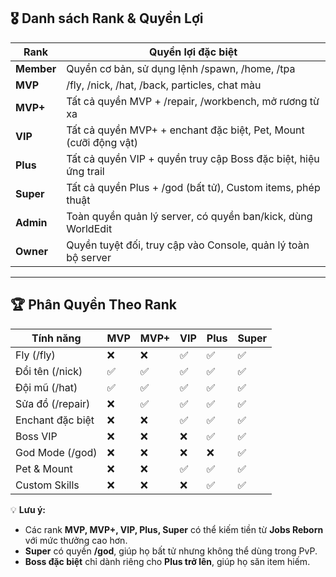 
## 🎖 **Danh sách Rank & Quyền Lợi**
| **Rank**  | **Quyền lợi đặc biệt** |
|-----------|------------------|
| **Member** | Quyền cơ bản, sử dụng lệnh /spawn, /home, /tpa |
| **MVP** | /fly, /nick, /hat, /back, particles, chat màu |
| **MVP+** | Tất cả quyền MVP + /repair, /workbench, mở rương từ xa |
| **VIP** | Tất cả quyền MVP+ + enchant đặc biệt, Pet, Mount (cưỡi động vật) |
| **Plus** | Tất cả quyền VIP + quyền truy cập Boss đặc biệt, hiệu ứng trail |
| **Super** | Tất cả quyền Plus + /god (bất tử), Custom items, phép thuật |
| **Admin** | Toàn quyền quản lý server, có quyền ban/kick, dùng WorldEdit |
| **Owner** | Quyền tuyệt đối, truy cập vào Console, quản lý toàn bộ server |

---

## 🏆 **Phân Quyền Theo Rank**
| **Tính năng** | **MVP** | **MVP+** | **VIP** | **Plus** | **Super** |
|--------------|--------|---------|------|------|------|
| Fly (/fly) | ❌ | ❌ | ✅ | ✅ | ✅ |
| Đổi tên (/nick) | ✅ | ✅ | ✅ | ✅ | ✅ |
| Đội mũ (/hat) | ✅ | ✅ | ✅ | ✅ | ✅ |
| Sửa đồ (/repair) | ❌ | ✅ | ✅ | ✅ | ✅ |
| Enchant đặc biệt | ❌ | ❌ | ✅ | ✅ | ✅ |
| Boss VIP | ❌ | ❌ | ❌ | ✅ | ✅ |
| God Mode (/god) | ❌ | ❌ | ❌ | ❌ | ✅ |
| Pet & Mount | ❌ | ❌ | ✅ | ✅ | ✅ |
| Custom Skills | ❌ | ❌ | ❌ | ✅ | ✅ |

💡 **Lưu ý:** 
- Các rank **MVP, MVP+, VIP, Plus, Super** có thể kiếm tiền từ **Jobs Reborn** với mức thưởng cao hơn.
- **Super** có quyền **/god**, giúp họ bất tử nhưng không thể dùng trong PvP.
- **Boss đặc biệt** chỉ dành riêng cho **Plus trở lên**, giúp họ săn item hiếm.
